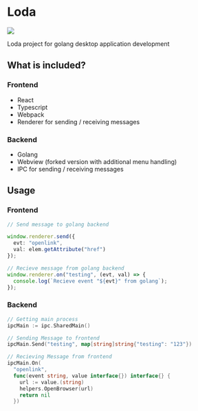 # Loda

![](https://github.com/darkcl/Loda/workflows/Build%20Loda/badge.svg)

Loda project for golang desktop application development

## What is included?

### Frontend

- React
- Typescript
- Webpack
- Renderer for sending / receiving messages

### Backend

- Golang
- Webview (forked version with additional menu handling)
- IPC for sending / receiving messages

## Usage

### Frontend

```ts
// Send message to golang backend

window.renderer.send({
  evt: "openlink",
  val: elem.getAttribute("href")
});

// Recieve message from golang backend
window.renderer.on("testing", (evt, val) => {
  console.log(`Recieve event "${evt}" from golang`);
});
```

### Backend

```go
// Getting main process
ipcMain := ipc.SharedMain()

// Sending Message to frontend
ipcMain.Send("testing", map[string]string{"testing": "123"})

// Recieving Message from frontend
ipcMain.On(
  "openlink",
  func(event string, value interface{}) interface{} {
    url := value.(string)
    helpers.OpenBrowser(url)
    return nil
  })
```
